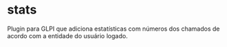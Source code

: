 # stats
Plugin para GLPI que adiciona estatísticas com números dos chamados de acordo com a entidade do usuário logado.
